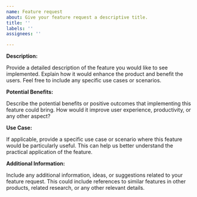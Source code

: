 ```yaml
---
name: Feature request
about: Give your feature request a descriptive title.
title: ''
labels: ''
assignees: ''

---
```


**Description:**

Provide a detailed description of the feature you would like to see implemented. Explain how it would enhance the product and benefit the users. Feel free to include any specific use cases or scenarios.

**Potential Benefits:**

Describe the potential benefits or positive outcomes that implementing this feature could bring. How would it improve user experience, productivity, or any other aspect?

**Use Case:**

If applicable, provide a specific use case or scenario where this feature would be particularly useful. This can help us better understand the practical application of the feature.

**Additional Information:**

Include any additional information, ideas, or suggestions related to your feature request. This could include references to similar features in other products, related research, or any other relevant details.
